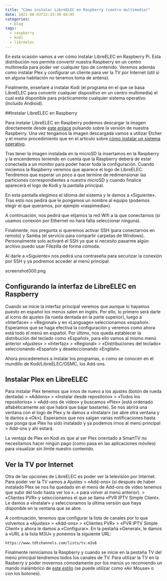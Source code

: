 ```yaml
---
title: "Cómo instalar LibreELEC en Raspberry (centro multimedia)"
date: 2021-08-03T22:33:30-04:05
categories:
  - blog
tags:
  - raspberry
  - kodi
  - libreelec
---
```


En esta ocasión vamos a ver cómo instalar LibreELEC en Raspberry Pi. Esta distribución nos permite convertir nuestra Raspberry en un centro multimedia para poder ver cualquier tipo de contenido. Veremos además como instalar Plex y configurar un cliente para ver la TV por Internet (útil si en alguna habitación no tenemos toma de antena).

Finalmente, enseñaré a instalar Kodi (el programa en el que se basa LibreELEC para convertir cualquier dispositivo en un centro multimedia) el cual está disponible para prácticamente cualquier sistema operativo (incluido Android).

##Instalar LibreELEC en Raspberry

Para instalar LibreELEC en Raspberry podemos descargar la imagen directamente desde <a href="https://libreelec.tv/downloads_new/">este enlace</a> pulsando sobre la versión de nuestra Raspberry. Una vez tengamos la imagen descargada vamos a utilizar Etcher y el mismo procedimiento que en el artículo sobre <a href="https://rasp0wn.github.io/blog/como-instalar-un-sistema-operativo-en-raspberry/">cómo instalar un sistema operativo</a>.

Tras tener la imagen instalada en la microSD la insertamos en la Raspberry y la encendemos teniendo en cuenta que la Raspberry deberá de estar conectada a un monitor para poder hacer toda la configuración. Cuando iniciemos la Raspberry veremos que aparece el logo de LibreELEC. Tendremos que esperar un poco a que termine de redimensionar las particiones correspondientes a nuestra microSD y cuando finalice aparecerá el logo de Kodi y la pantalla principal.

En esta pantalla elegimos el idioma del sistema y le damos a «Siguiente». Tras esto nos pedirá que le pongamos un nombre al equipo (podemos elegir el que queramos, por ejemplo «raspimedia«).

A continuación, nos pedirá que elijamos la red Wifi a la que conectarnos (si usamos conexión por Ethernet no hará falta seleccionar ninguna).

Finalmente, nos pregunta si queremos activar SSH (para conectarnos en remoto) y Samba (el servicio para compartir carpetas de Windows). Personalmente solo activaré el SSH ya que si necesito pasarme algún archivo puedo usar Filezilla de forma cómoda.

Al darle a «Siguiente» nos pedirá una contraseña para securizar la conexión por SSH y ya podremos acceder al menú principal.

screenshot000.png

## Configurando la interfaz de LibreELEC en Raspberry

Cuando se inicie la interfaz principal veremos que aunque lo hayamos puesto en español los menús salen en inglés. Por ello, lo primero será darle al icono de ajustes (la rueda dentada en la parte superior), luego a «Interface» > «Regional» y en «Language» seleccionamos «español«. Esperamos que se haga efectiva la configuración y veremos como ahora está todo el menú en español. Por último, nos queda establecer la distribución del teclado como «Español», para ello vamos al mismo menú anterior «Ajustes» > «Interfaz» > «Regional» > «Distribuciones del teclado» seleccionando «Español» y deseleccionando «English».

Ahora procederemos a instalar los programas, o como se conocen en el mundillo de Kodi/LibreELEC/OSMC, los Add-ons.

## Instalar Plex en LibreELEC

Para instalar Plex tenemos que irnos de nuevo a los ajustes (botón de rueda dentada) > «Addons» > «Instalar desde repositorio» > «Todos los repositorios» > «Add-ons de vídeo» y buscamos «Plex» (está ordenado alfabéticamente así que habrá que bajar bastante). Se nos abrirá una ventana con el logo de Plex y le damos a «Instalar» (se abre otra ventana y le damos a «Ok»). Esperamos que nos salgan varias notificaciones hasta que ponga que Plex ha sido instalado y ya podemos irnos al menú principal > Add-ons y ahí estará.

La ventaja de Plex en Kodi es que al ser Plex orientado a SmartTV no necesitamos hacer ningún pago (como pasa en las aplicaciones móviles) para visualizar sin límite nuestro contenido.

## Ver la TV por Internet

Otra de las opciones de LibreELEC es poder ver la televisión por Internet. Para poder ver la TV vamos a Ajustes > «Add-ons» (si después de haber instalado Plex se nos ha quedado en el menú de Add-ons de vídeo tenemos que subir del todo hasta ver los «..» para volver al menú anterior). > «Clientes PVR» y seleccionamos el que se llama «PVR IPTV Simple Client». Le damos a «Instalar» y seleccionamos la última versión que haya disponible en la ventana que se abre.

A continuación, tenemos que configurar la lista de canales por lo que volvemos a «Ajustes» > «Add-ons» > «Clientes PVR» > «PVR IPTV Simple Client» y ahora le damos a «Configurar». En la pestaña «General«, le damos a «URL a la lista M3U« y ponemos la siguiente URL:

```
https://www.tdtchannels.com/lists/tv.m3u8
```

Finalmente reiniciamos la Raspberry y cuando se inicie en la pestaña TV del menú principal tendremos todos los canales de TV. Para utilizar la TV en la Rasberry y poder movernos cómodamente por los menús yo recomiendo un mando inalámbrico de <a href="https://www.amazon.es/gp/product/B00WDSCTR4/ref=ppx_yo_dt_b_search_asin_title?ie=UTF8&psc=1">este estilo</a> (se puede utilizar como «Air Mouse» o con los botones).


